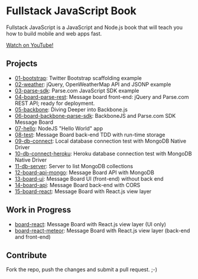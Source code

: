 # Fullstack JavaScript Book

Fullstack JavaScript is a JavaScript and Node.js book that will teach you how to build mobile and web apps fast.

[Watch on YouTube!](https://www.youtube.com/playlist?list=PLguYmmjtxbWHfRTSK5jDS8M4vHCCggW3T)

## Projects

* [01-bootstrap](https://github.com/azat-co/fullstack-javascript/tree/master/01-bootstrap): Twitter Bootstrap scaffolding example
* [02-weather](https://github.com/azat-co/fullstack-javascript/tree/master/02-weather): jQuery, OpenWeatherMap API and JSONP example
* [03-parse-sdk](https://github.com/azat-co/fullstack-javascript/tree/master/03-parse-sdk):  Parse.com JavaScript SDK example
* [04-board-parse-rest](https://github.com/azat-co/fullstack-javascript/tree/master/04-board-parse-rest): Message board front-end: jQuery and Parse.com REST API; ready for deployment.
* [05-backbone](https://github.com/azat-co/fullstack-javascript/tree/master/05-backbone): Diving Deeper into Backbone.js
* [06-board-backbone-parse-sdk](https://github.com/azat-co/fullstack-javascript/tree/master/06-board-backbone-parse-sdk): BackboneJS and Parse.com SDK Message Board
* [07-hello](https://github.com/azat-co/fullstack-javascript/tree/master/07-hello): NodeJS "Hello World" app
* [08-test](https://github.com/azat-co/fullstack-javascript/tree/master/08-test): Message Board back-end TDD with run-time storage
* [09-db-connect](https://github.com/azat-co/fullstack-javascript/tree/master/09-db-connect):  Local database connection test with MongoDB Native Driver
* [10-db-connect-heroku](https://github.com/azat-co/fullstack-javascript/tree/master/10-db-connect-heroku): Heroku database connection test with MongoDB Native Driver
* [11-db-server](https://github.com/azat-co/fullstack-javascript/tree/master/11-db-server): Server to list MongoDB collections
* [12-board-api-mongo](https://github.com/azat-co/fullstack-javascript/tree/master/12-board-api-mongo): Message Board API with MongoDB
* [13-board-ui](https://github.com/azat-co/fullstack-javascript/tree/master/13-board-ui): Message Board UI (front-end) without back end
* [14-board-api](https://github.com/azat-co/fullstack-javascript/tree/master/14-board-api): Message Board back-end with CORS
* [15-board-react](https://github.com/azat-co/fullstack-javascript/tree/master/board-react): Message Board with React.js view layer

## Work in Progress

* [board-react](https://github.com/azat-co/fullstack-javascript/tree/master/board-react): Message Board with React.js view layer (UI only)
* [board-react-meteor](https://github.com/azat-co/fullstack-javascript/tree/master/board-react-meteor): Message Board with React.js view layer (back-end and front-end)


## Contribute

Fork the repo, push the changes and submit a pull request. ;-)

